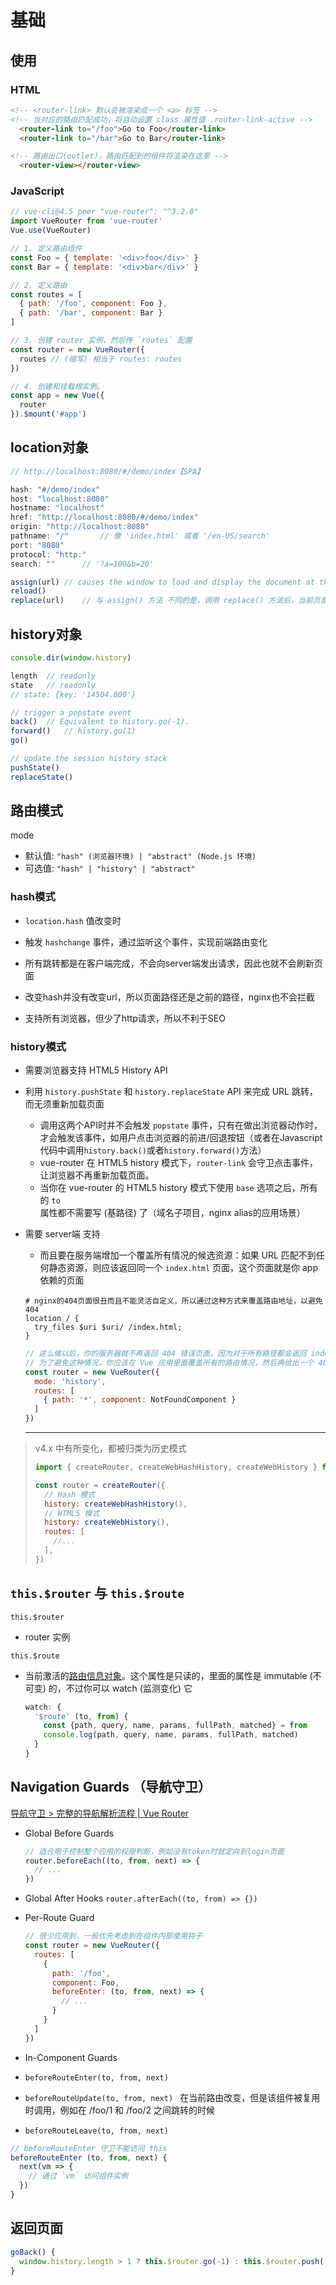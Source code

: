 # 基础

## 使用

### HTML

```html
<!-- <router-link> 默认会被渲染成一个 <a> 标签 -->
<!-- 当对应的路由匹配成功，将自动设置 class 属性值 .router-link-active -->
  <router-link to="/foo">Go to Foo</router-link>
  <router-link to="/bar">Go to Bar</router-link>

<!-- 路由出口(outlet)，路由匹配到的组件将渲染在这里 -->
  <router-view></router-view>
```

### JavaScript

```js
// vue-cli@4.5 peer "vue-router": "^3.2.0"
import VueRouter from 'vue-router'
Vue.use(VueRouter)
```

```js
// 1. 定义路由组件
const Foo = { template: '<div>foo</div>' }
const Bar = { template: '<div>bar</div>' }

// 2. 定义路由
const routes = [
  { path: '/foo', component: Foo },
  { path: '/bar', component: Bar }
]

// 3. 创建 router 实例，然后传 `routes` 配置
const router = new VueRouter({
  routes // (缩写) 相当于 routes: routes
})

// 4. 创建和挂载根实例。
const app = new Vue({
  router
}).$mount('#app')
```



## location对象

```js
// http://localhost:8080/#/demo/index【SPA】

hash: "#/demo/index"
host: "localhost:8080"
hostname: "localhost"
href: "http://localhost:8080/#/demo/index"
origin: "http://localhost:8080"
pathname: "/"		// 像 'index.html' 或者 '/en-US/search' 
port: "8080"
protocol: "http:"
search: ""		// '?a=100&b=20'

assign(url)	// causes the window to load and display the document at the URL specified. 
reload()
replace(url)	// 与 assign() 方法 不同的是，调用 replace() 方法后，当前页面不会保存到会话历史中（session History），这样，用户点击回退按钮时，将不会再跳转到该页面。
```



## history对象

```js
console.dir(window.history)

length	// readonly
state	// readonly
// state: {key: '14504.800'}

// trigger a popstate event
back()	// Equivalent to history.go(-1).
forward()	// history.go(1)
go()

// update the session history stack
pushState()
replaceState()
```



## 路由模式

mode

- 默认值: `"hash" (浏览器环境) | "abstract" (Node.js 环境)`
- 可选值: `"hash" | "history" | "abstract"`

### hash模式

-  `location.hash` 值改变时
  - 触发 `hashchange` 事件，通过监听这个事件，实现前端路由变化
  - 所有跳转都是在客户端完成，不会向server端发出请求，因此也就不会刷新页面
  - 改变hash并没有改变url，所以页面路径还是之前的路径，nginx也不会拦截

-  支持所有浏览器，但少了http请求，所以不利于SEO

### history模式

- 需要浏览器支持 HTML5 History API 

- 利用 `history.pushState` 和 `history.replaceState` API 来完成 URL 跳转，而无须重新加载页面

  - 调用这两个API时并不会触发 `popstate` 事件，只有在做出浏览器动作时，才会触发该事件，如用户点击浏览器的前进/回退按钮（或者在Javascript代码中调用`history.back()`或者`history.forward()`方法）
  - vue-router 在 HTML5 history 模式下，`router-link` 会守卫点击事件，让浏览器不再重新加载页面。
  - 当你在 vue-router 的 HTML5 history 模式下使用 `base` 选项之后，所有的 `to` 属性都不需要写 (基路径) 了（域名子项目，nginx alias的应用场景）

- 需要 server端 支持

  - 而且要在服务端增加一个覆盖所有情况的候选资源：如果 URL 匹配不到任何静态资源，则应该返回同一个 `index.html` 页面，这个页面就是你 app 依赖的页面

  ```nginx
  # nginx的404页面很丑而且不能灵活自定义，所以通过这种方式来覆盖路由地址，以避免404
  location / {
    try_files $uri $uri/ /index.html;
  }
  ```

  ```js
  // 这么做以后，你的服务器就不再返回 404 错误页面，因为对于所有路径都会返回 index.html 文件。
  // 为了避免这种情况，你应该在 Vue 应用里面覆盖所有的路由情况，然后再给出一个 404 页面。
  const router = new VueRouter({
    mode: 'history',
    routes: [
      { path: '*', component: NotFoundComponent }
    ]
  })
  ```
  
  ---

> v4.x 中有所变化，都被归类为历史模式
>
> ```js
> import { createRouter, createWebHashHistory, createWebHistory } from 'vue-router'
> 
> const router = createRouter({
>   // Hash 模式
>   history: createWebHashHistory(),
>   // HTML5 模式
>   history: createWebHistory(),
>   routes: [
>     //...
>   ],
> })
> ```



## `this.$router` 与 `this.$route`

`this.$router`

- router 实例

`this.$route`

- 当前激活的[路由信息对象](https://router.vuejs.org/zh/api/#路由对象)。这个属性是只读的，里面的属性是 immutable (不可变) 的，不过你可以 watch (监测变化) 它

  ```js
  watch: {
    '$route' (to, from) {
      const {path, query, name, params, fullPath, matched} = from
      console.log(path, query, name, params, fullPath, matched)
    }
  }
  ```



## Navigation Guards （导航守卫）

[导航守卫 > 完整的导航解析流程 | Vue Router](https://router.vuejs.org/zh/guide/advanced/navigation-guards.html#完整的导航解析流程)

- Global Before Guards

  ```js
  // 适合用于控制整个应用的权限判断，例如没有token时就定向到login页面
  router.beforeEach((to, from, next) => {
    // ...
  })
  ```

- Global After Hooks `router.afterEach((to, from) => {})`

- Per-Route Guard

  ```js
  // 很少应用到，一般优先考虑到在组件内部使用钩子
  const router = new VueRouter({
    routes: [
      {
        path: '/foo',
        component: Foo,
        beforeEnter: (to, from, next) => {
          // ...
        }
      }
    ]
  })
  ```

-  In-Component Guards

  - `beforeRouteEnter(to, from, next) `
  - `beforeRouteUpdate(to, from, next) ` 在当前路由改变，但是该组件被复用时调用，例如在 /foo/1 和 /foo/2 之间跳转的时候
  - `beforeRouteLeave(to, from, next) `

  ```js
  // beforeRouteEnter 守卫不能访问 this
  beforeRouteEnter (to, from, next) {
    next(vm => {
      // 通过 `vm` 访问组件实例
    })
  }
  ```



## 返回页面

```js
goBack() {
  window.history.length > 1 ? this.$router.go(-1) : this.$router.push('/')
}
```



